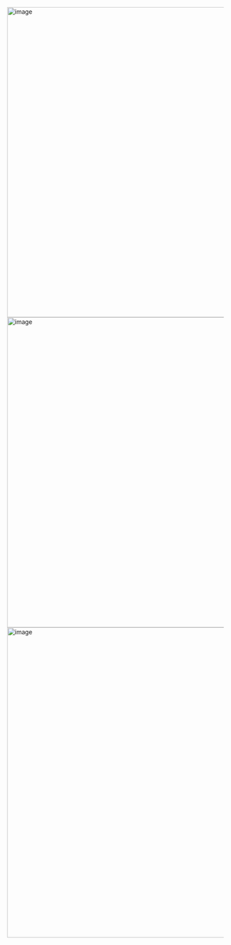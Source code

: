 <img width="720" alt="image" src="https://user-images.githubusercontent.com/125098211/234917587-1741d4ad-c147-49eb-8d85-f30c56b73066.png">
<img width="720" alt="image" src="https://user-images.githubusercontent.com/125098211/234917695-b0458c79-1bc0-4eff-acf5-27fa31402ff9.png">
<img width="720" alt="image" src="https://user-images.githubusercontent.com/125098211/234917979-74a1588e-23b6-4f27-a2eb-4a84c135b001.png">
